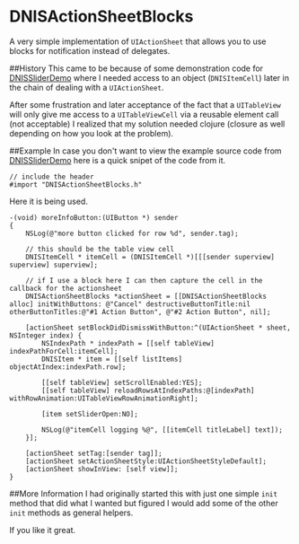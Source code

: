 DNISActionSheetBlocks
=====================
A very simple implementation of `UIActionSheet` that allows you to use blocks for notification instead of delegates. 

##History
This came to be because of some demonstration code for [DNISSliderDemo](https://github.com/dniswhite/sliderDemo) where I needed access to an object (`DNISItemCell`) later in the chain of dealing with a `UIActionSheet`. 

After some frustration and later acceptance of the fact that a `UITableView` will only give me access to a `UITableViewCell` via a reusable element call (not acceptable) I realized that my solution needed clojure (closure as well depending on how you look at the problem). 

##Example
In case you don't want to view the example source code from [DNISSliderDemo](https://github.com/dniswhite/sliderDemo) here is a quick snipet of the code from it.

```objc
// include the header
#import "DNISActionSheetBlocks.h"
```

Here it is being used.

```objc
-(void) moreInfoButton:(UIButton *) sender
{
    NSLog(@"more button clicked for row %d", sender.tag);
    
    // this should be the table view cell
    DNISItemCell * itemCell = (DNISItemCell *)[[[sender superview] superview] superview];
    
    // if I use a block here I can then capture the cell in the callback for the actionsheet
    DNISActionSheetBlocks *actionSheet = [[DNISActionSheetBlocks alloc] initWithButtons: @"Cancel" destructiveButtonTitle:nil otherButtonTitles:@"#1 Action Button", @"#2 Action Button", nil];
    
    [actionSheet setBlockDidDismissWithButton:^(UIActionSheet * sheet, NSInteger index) {
        NSIndexPath * indexPath = [[self tableView] indexPathForCell:itemCell];
        DNISItem * item = [[self listItems] objectAtIndex:indexPath.row];
        
        [[self tableView] setScrollEnabled:YES];
        [[self tableView] reloadRowsAtIndexPaths:@[indexPath] withRowAnimation:UITableViewRowAnimationRight];
        
        [item setSliderOpen:NO];
        
        NSLog(@"itemCell logging %@", [[itemCell titleLabel] text]);
    }];
    
    [actionSheet setTag:[sender tag]];
    [actionSheet setActionSheetStyle:UIActionSheetStyleDefault];
    [actionSheet showInView: [self view]];
}
```

##More Information
I had originally started this with just one simple `init` method that did what I wanted but figured I would add some of the other `init` methods as general helpers.

If you like it great.